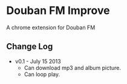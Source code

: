 # Douban FM Improve

A chrome extension for Douban FM

## Change Log

- v0.1 - July 15 2013
    - Can download mp3 and album picture.
    - Can loop play.
